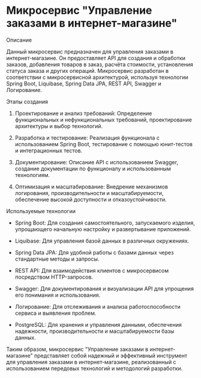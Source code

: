 # Микросервис "Управление заказами в интернет-магазине"

Описание

Данный микросервис предназначен для управления заказами в интернет-магазине. Он предоставляет API для создания и обработки заказов, 
добавления товаров в заказ, расчёта стоимости, установления статуса заказа и других операций. 
Микросервис разработан в соответствии с микросервисной архитектурой, 
используя технологии Spring Boot, Liquibase, Spring Data JPA, REST API, Swagger и Логирование.

Этапы создания
1. Проектирование и анализ требований: Определение функциональных и нефункциональных требований, проектирование архитектуры и выбор технологий.

2. Разработка и тестирование: Реализация функционала с использованием Spring Boot, тестирование с помощью юнит-тестов и интеграционных тестов.

3. Документирование: Описание API с использованием Swagger, создание документации по функционалу и использованным технологиям.

4. Оптимизация и масштабирование: Внедрение механизмов логирования, производительности и масштабируемости, обеспечение высокой доступности и отказоустойчивости.

Используемые технологии
- Spring Boot: Для создания самостоятельного, запускаемого изделия, упрощающего начальную настройку и развертывание приложений.

- Liquibase: Для управления базой данных в различных окружениях.

- Spring Data JPA: Для удобной работы с базами данных через стандартные методы и запросы.

- REST API: Для взаимодействия клиентов с микросервисом посредством HTTP-запросов.

- Swagger: Для документирования и визуализации API для упрощения его понимания и использования.

- Логирование: Для отслеживания и анализа работоспособности сервиса и выявления проблем.

- PostgreSQL: Для хранения и управления данными, обеспечения надежности, производительности и масштабируемости базы данных.

Таким образом, микросервис "Управление заказами в интернет-магазине" представляет собой надежный и эффективный инструмент 
для управления заказами в интернет-магазине, реализованный с использованием передовых технологий и методологий разработки.

